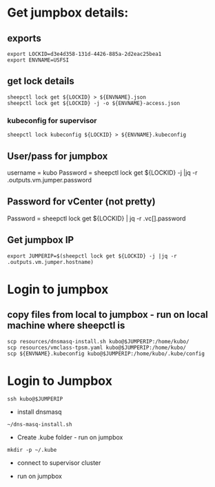 



# Get jumpbox details:
## exports
```
export LOCKID=d3e4d358-131d-4426-885a-2d2eac25bea1
export ENVNAME=USFSI
```

## get lock details
```
sheepctl lock get ${LOCKID} > ${ENVNAME}.json
sheepctl lock get ${LOCKID} -j -o ${ENVNAME}-access.json
```
### kubeconfig for supervisor
```
sheepctl lock kubeconfig ${LOCKID} > ${ENVNAME}.kubeconfig
```
## User/pass for jumpbox
username = kubo
Password = sheepctl lock get ${LOCKID} -j |jq -r .outputs.vm.jumper.password

## Password for vCenter (not pretty)
Password = sheepctl lock get ${LOCKID}  | jq -r .vc[].password

## Get jumpbox IP
```
export JUMPERIP=$(sheepctl lock get ${LOCKID} -j |jq -r .outputs.vm.jumper.hostname)
```

# Login to jumpbox


## copy files from local to jumpbox - run on local machine where sheepctl is
```
scp resources/dnsmasq-install.sh kubo@$JUMPERIP:/home/kubo/
scp resources/vmclass-tpsm.yaml kubo@$JUMPERIP:/home/kubo/
scp ${ENVNAME}.kubeconfig kubo@$JUMPERIP:/home/kubo/.kube/config
```

# Login to Jumpbox
```
ssh kubo@$JUMPERIP
```
* install dnsmasq
```
~/dns-masq-install.sh
```
* Create .kube folder - run on jumpbox
```
mkdir -p ~/.kube
```
*  connect to supervisor cluster


 - run on jumpbox
